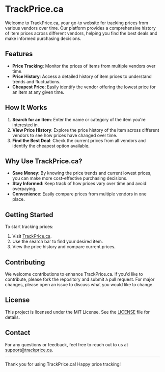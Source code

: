 # TrackPrice.ca

Welcome to TrackPrice.ca, your go-to website for tracking prices from various vendors over time. Our platform provides a comprehensive history of item prices across different vendors, helping you find the best deals and make informed purchasing decisions.

## Features

- **Price Tracking**: Monitor the prices of items from multiple vendors over time.
- **Price History**: Access a detailed history of item prices to understand trends and fluctuations.
- **Cheapest Price**: Easily identify the vendor offering the lowest price for an item at any given time.

## How It Works

1. **Search for an Item**: Enter the name or category of the item you're interested in.
2. **View Price History**: Explore the price history of the item across different vendors to see how prices have changed over time.
3. **Find the Best Deal**: Check the current prices from all vendors and identify the cheapest option available.

## Why Use TrackPrice.ca?

- **Save Money**: By knowing the price trends and current lowest prices, you can make more cost-effective purchasing decisions.
- **Stay Informed**: Keep track of how prices vary over time and avoid overpaying.
- **Convenience**: Easily compare prices from multiple vendors in one place.

## Getting Started

To start tracking prices:

1. Visit [TrackPrice.ca](http://www.trackprice.ca).
2. Use the search bar to find your desired item.
3. View the price history and compare current prices.

## Contributing

We welcome contributions to enhance TrackPrice.ca. If you'd like to contribute, please fork the repository and submit a pull request. For major changes, please open an issue to discuss what you would like to change.

## License

This project is licensed under the MIT License. See the [LICENSE](LICENSE) file for details.

## Contact

For any questions or feedback, feel free to reach out to us at support@trackprice.ca.

---

Thank you for using TrackPrice.ca! Happy price tracking!
